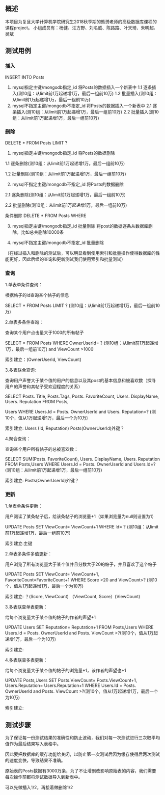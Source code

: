## 概述
本项目为复旦大学计算机学院研究生2018秋季期的熊赟老师的高级数据库课程的课程project。
小组成员有：杨健、汪方野、刘名威、陈路路、叶天琦、朱明超、吴斌


## 测试用例

### 插入

INSERT INTO Posts
1. mysql指定主键/mongodb指定_id 将Posts的数据插入一个新表中
1.1 逐条插入(测10组：从limit前1万起递增1万，最后一组前10万)
1.2 批量插入(测10组：从limit前1万起递增1万，最后一组前10万)
2. mysql不指定主键/mongodb不指定_id 将Posts的数据插入一个新表中
2.1 逐条插入(测10组：从limit前1万起递增1万，最后一组前10万)
2.2 批量插入(测10组：从limit前1万起递增1万，最后一组前10万)


### 删除

DELETE * FROM Posts LIMIT ?
1. mysql指定主键/mongodb指定_id 将Posts的数据删除

1.1 逐条删除(测10组：从limit前1万起递增1万，最后一组前10万)

1.2 批量删除(测10组：从limit前1万起递增1万，最后一组前10万)

2. mysql不指定主键/mongodb不指定_id 将Posts的数据删除

2.1 逐条删除(测10组：从limit前1万起递增1万，最后一组前10万)

2.2 批量删除(测10组：从limit前1万起递增1万，最后一组前10万)

条件删除 DELETE * FROM Posts WHERE 

3. mysql指定主键/mongodb指定_id 批量删除 将post的数据逐条从数据库删除，比如总共删除10000条

4. mysql不指定主键/mongodb不指定_id 批量删除 


（在经过插入和删除的测试后，可以明显看到使用索引和批量操作使得数据库的性能更好，因此后续的查询和更新测试我们使用索引和批量测试）

### 查询

1.单表单条件查询：

根据帖子的id查询某个帖子的信息

SELECT * FROM Posts LIMIT ? (测10组：从limit前1万起递增1万，最后一组前10万)

2.单表多条件查询：

查询某个用户点击量大于1000的所有帖子

SELECT * FROM Posts WHERE OwnerUserId= ? (测10组：从limit前1万起递增1万，最后一组前10万) and ViewCount >1000

索引建立：(OwnerUserId, ViewCount) 

3.多表联合查询:

查询用户声誉大于某个值的用户的信息以及其post的基本信息和被喜欢数（探寻用户的声誉和其帖子受欢迎程度的关系）

SELECT Posts. Title, Posts.Tags, Posts. FavoriteCount, Users. DisplayName, Users. Reputation  FROM Posts,

Users WHERE Users.Id = Posts. OwnerUserId and Users. Reputation>? (测10个，值从1万起递增1万，最后一个为10万)

索引建立: Users (Id, Reputation)  Posts(OwnerUserId)外键？

4.聚合查询：

查询某个用户所有帖子的总被喜欢数：

SELECT SUM(Posts. FavoriteCount), Users. DisplayName, Users. Reputation  FROM Posts,Users WHERE Users.Id = Posts. OwnerUserId and Users.Id=? (测10组：从limit前1万起递增1万，最后一组前10万)

索引建立: Posts(OwnerUserId)外键？


### 更新

1.单表单条件更新：

用户阅读了某条帖子后，给该条帖子的浏览量+1（如果浏览量为null则设置为1）

UPDATE Posts SET ViewCount= ViewCount+1 WHERE Id= ? (测10组：从limit前1万起递增1万，最后一组前10万)

索引建立:主键

2.单表多条件多值更新：

用户浏览了所有浏览量大于某个值并且分数大于20的帖子，并且喜欢了这个帖子

UPDATE Posts SET ViewCount= ViewCount+1, FavoriteCount=FavoriteCount+1 WHERE Score >20 and ViewCount>? (测10个，值从1万起递增1万，最后一个为10万)

索引建立: ？(Score, ViewCount) （ViewCount, Score）(ViewCount)

3.多表联查单表更新：

给每个浏览量大于某个值的帖子的作者的声望+1

UPDATE Users SET Reputation= Reputation+1 FROM Posts,Users WHERE Users.Id = Posts. OwnerUserId and Posts. ViewCount >?(测10个，值从1万起递增1万，最后一个为10万)

索引建立:

4.多表联查多表更新：

给每个浏览量大于某个值的帖子的浏览量+1，该作者的声望也+1

UPDATE Posts,Users SET Posts.ViewCount= Posts.ViewCount+1, Users.Reputation= Users.Reputation+1 WHERE Users.Id = Posts. OwnerUserId and Posts. ViewCount >?(测10个，值从1万起递增1万，最后一个为10万)

索引建立:


## 测试步骤
为了保证每一份测试结果的准确性和防止波动，我们对每一次测试进行三次取平均值作为最后结果写入表格中。

因此要把数据库的缓存功能给关闭，以防止第一次测试后因为缓存使得后两次测试的速度变快，导致结果不准确。

原始表的Posts数据有3000万条，为了不让增删改影响原始表的内容，我们需要每次操作前都将测试数据导入到新表中。

可以先做插入1/2，再接着做删除1/2
